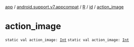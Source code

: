 [app](../../../index.md) / [android.support.v7.appcompat](../../index.md) / [R](../index.md) / [id](index.md) / [action_image](.)

# action_image

`static val action_image: `[`Int`](https://kotlinlang.org/api/latest/jvm/stdlib/kotlin/-int/index.html)
`static val action_image: `[`Int`](https://kotlinlang.org/api/latest/jvm/stdlib/kotlin/-int/index.html)